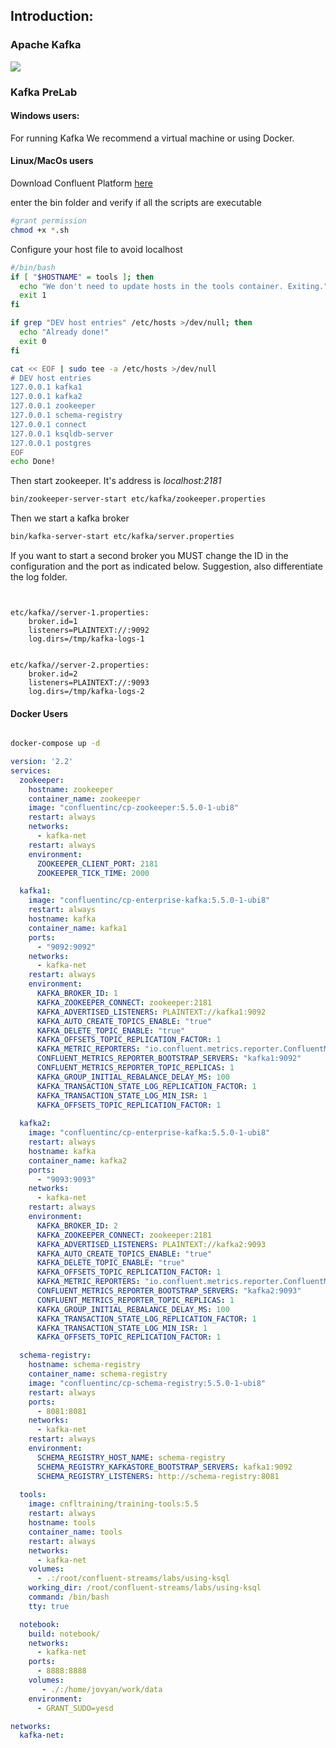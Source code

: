 ## Introduction:

### Apache Kafka

![](https://upload.wikimedia.org/wikipedia/commons/5/53/Apache_kafka_wordtype.svg)

### Kafka PreLab

#### Windows users:

For running Kafka We recommend a virtual machine or using Docker.

#### Linux/MacOs users

Download Confluent Platform [here](https://www.confluent.io/download/)

enter the bin folder and verify if all the scripts are executable

```bash
#grant permission
chmod +x *.sh
```

Configure your host file to avoid localhost
```bash
#/bin/bash
if [ "$HOSTNAME" = tools ]; then
  echo "We don't need to update hosts in the tools container. Exiting."
  exit 1
fi

if grep "DEV host entries" /etc/hosts >/dev/null; then
  echo "Already done!"
  exit 0
fi

cat << EOF | sudo tee -a /etc/hosts >/dev/null
# DEV host entries
127.0.0.1 kafka1
127.0.0.1 kafka2
127.0.0.1 zookeeper
127.0.0.1 schema-registry
127.0.0.1 connect
127.0.0.1 ksqldb-server
127.0.0.1 postgres
EOF
echo Done!

```

Then start zookeeper. It's address is *localhost:2181*
```bash
bin/zookeeper-server-start etc/kafka/zookeeper.properties
```

Then we start a kafka broker

```bash
bin/kafka-server-start etc/kafka/server.properties

```

If you want to start a second broker you MUST change the ID in the configuration and the port as indicated below. Suggestion, also differentiate the log folder.

```lombok.config


etc/kafka//server-1.properties:
    broker.id=1
    listeners=PLAINTEXT://:9092
    log.dirs=/tmp/kafka-logs-1
    

etc/kafka//server-2.properties:
    broker.id=2
    listeners=PLAINTEXT://:9093
    log.dirs=/tmp/kafka-logs-2
```

#### Docker Users

```bash

docker-compose up -d

```

```yaml
version: '2.2'
services:
  zookeeper:
    hostname: zookeeper
    container_name: zookeeper
    image: "confluentinc/cp-zookeeper:5.5.0-1-ubi8"
    restart: always
    networks:
      - kafka-net
    restart: always
    environment:
      ZOOKEEPER_CLIENT_PORT: 2181
      ZOOKEEPER_TICK_TIME: 2000

  kafka1:
    image: "confluentinc/cp-enterprise-kafka:5.5.0-1-ubi8"
    restart: always
    hostname: kafka
    container_name: kafka1
    ports:
      - "9092:9092"
    networks:
      - kafka-net
    restart: always
    environment:
      KAFKA_BROKER_ID: 1
      KAFKA_ZOOKEEPER_CONNECT: zookeeper:2181
      KAFKA_ADVERTISED_LISTENERS: PLAINTEXT://kafka1:9092
      KAFKA_AUTO_CREATE_TOPICS_ENABLE: "true"
      KAFKA_DELETE_TOPIC_ENABLE: "true"
      KAFKA_OFFSETS_TOPIC_REPLICATION_FACTOR: 1
      KAFKA_METRIC_REPORTERS: "io.confluent.metrics.reporter.ConfluentMetricsReporter"
      CONFLUENT_METRICS_REPORTER_BOOTSTRAP_SERVERS: "kafka1:9092"
      CONFLUENT_METRICS_REPORTER_TOPIC_REPLICAS: 1
      KAFKA_GROUP_INITIAL_REBALANCE_DELAY_MS: 100
      KAFKA_TRANSACTION_STATE_LOG_REPLICATION_FACTOR: 1
      KAFKA_TRANSACTION_STATE_LOG_MIN_ISR: 1
      KAFKA_OFFSETS_TOPIC_REPLICATION_FACTOR: 1
  
  kafka2:
    image: "confluentinc/cp-enterprise-kafka:5.5.0-1-ubi8"
    restart: always
    hostname: kafka
    container_name: kafka2
    ports:
      - "9093:9093"
    networks:
      - kafka-net
    restart: always
    environment:
      KAFKA_BROKER_ID: 2
      KAFKA_ZOOKEEPER_CONNECT: zookeeper:2181
      KAFKA_ADVERTISED_LISTENERS: PLAINTEXT://kafka2:9093
      KAFKA_AUTO_CREATE_TOPICS_ENABLE: "true"
      KAFKA_DELETE_TOPIC_ENABLE: "true"
      KAFKA_OFFSETS_TOPIC_REPLICATION_FACTOR: 1
      KAFKA_METRIC_REPORTERS: "io.confluent.metrics.reporter.ConfluentMetricsReporter"
      CONFLUENT_METRICS_REPORTER_BOOTSTRAP_SERVERS: "kafka2:9093"
      CONFLUENT_METRICS_REPORTER_TOPIC_REPLICAS: 1
      KAFKA_GROUP_INITIAL_REBALANCE_DELAY_MS: 100
      KAFKA_TRANSACTION_STATE_LOG_REPLICATION_FACTOR: 1
      KAFKA_TRANSACTION_STATE_LOG_MIN_ISR: 1
      KAFKA_OFFSETS_TOPIC_REPLICATION_FACTOR: 1

  schema-registry:
    hostname: schema-registry
    container_name: schema-registry
    image: "confluentinc/cp-schema-registry:5.5.0-1-ubi8"
    restart: always
    ports:
      - 8081:8081
    networks:
      - kafka-net
    restart: always
    environment:
      SCHEMA_REGISTRY_HOST_NAME: schema-registry
      SCHEMA_REGISTRY_KAFKASTORE_BOOTSTRAP_SERVERS: kafka1:9092
      SCHEMA_REGISTRY_LISTENERS: http://schema-registry:8081
  
  tools:
    image: cnfltraining/training-tools:5.5
    restart: always
    hostname: tools
    container_name: tools
    restart: always
    networks:
      - kafka-net
    volumes:
      - .:/root/confluent-streams/labs/using-ksql
    working_dir: /root/confluent-streams/labs/using-ksql
    command: /bin/bash
    tty: true

  notebook:
    build: notebook/
    networks:
      - kafka-net
    ports:
      - 8888:8888
    volumes:
       - ./:/home/jovyan/work/data
    environment:
      - GRANT_SUDO=yesd

networks:
  kafka-net:
```